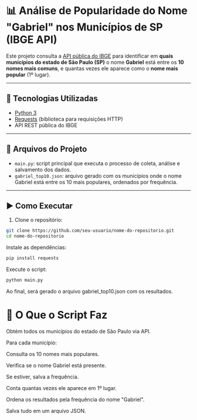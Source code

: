# 📊 Análise de Popularidade do Nome "Gabriel" nos Municípios de SP (IBGE API)

Este projeto consulta a [API pública do IBGE](https://servicodados.ibge.gov.br/api/docs/) para identificar em **quais municípios do estado de São Paulo (SP)** o nome **Gabriel** está entre os **10 nomes mais comuns**, e quantas vezes ele aparece como o **nome mais popular** (1º lugar).

---

## 🔧 Tecnologias Utilizadas

- [Python 3](https://www.python.org/)
- [Requests](https://pypi.org/project/requests/) (biblioteca para requisições HTTP)
- API REST pública do IBGE

---

## 📁 Arquivos do Projeto

- `main.py`: script principal que executa o processo de coleta, análise e salvamento dos dados.
- `gabriel_top10.json`: arquivo gerado com os municípios onde o nome Gabriel está entre os 10 mais populares, ordenados por frequência.

---

## ▶️ Como Executar

1. Clone o repositório:

```bash
git clone https://github.com/seu-usuario/nome-do-repositorio.git
cd nome-do-repositorio
```
Instale as dependências:

```bash
pip install requests
```

Execute o script:
```bash
python main.py
```
Ao final, será gerado o arquivo gabriel_top10.json com os resultados.

# 🧠 O Que o Script Faz
Obtém todos os municípios do estado de São Paulo via API.

Para cada município:

Consulta os 10 nomes mais populares.

Verifica se o nome Gabriel está presente.

Se estiver, salva a frequência.

Conta quantas vezes ele aparece em 1º lugar.

Ordena os resultados pela frequência do nome "Gabriel".

Salva tudo em um arquivo JSON.

